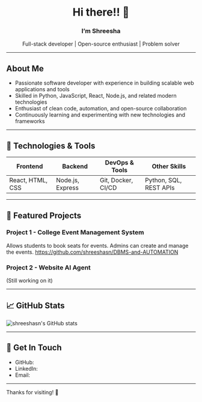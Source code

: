 <p align="center">
  <h1 align="center">Hi there!! 👋 </h1>
  <h3 align="center">I’m <b>Shreesha</b></h3>
  <p align="center">Full-stack developer | Open-source enthusiast | Problem solver</p>
</p>

---

## About Me

- Passionate software developer with experience in building scalable web applications and tools  
- Skilled in  Python, JavaScript, React, Node.js, and related modern technologies  
- Enthusiast of clean code, automation, and open-source collaboration  
- Continuously learning and experimenting with new technologies and frameworks  

---

## 🔧 Technologies & Tools

| Frontend            | Backend             | DevOps & Tools     | Other Skills         |
|---------------------|---------------------|--------------------|----------------------|
| React, HTML, CSS    | Node.js, Express    | Git, Docker, CI/CD | Python, SQL, REST APIs |

---

## 🚀 Featured Projects

### Project 1 - College Event Management System  
Allows students to book seats for events. Admins can create and manage the events.
https://github.com/shreeshasn/DBMS-and-AUTOMATION

### Project 2 - Website AI Agent    
(Still working on it)


---

## 📈 GitHub Stats

![shreeshasn's GitHub stats](https://github-readme-stats.vercel.app/api?username=shreeshasn&show_icons=true&theme=dark)

---

## 💬 Get In Touch

- GitHub: [](https://github.com/shreeshasn)  
- LinkedIn:[](https://in.linkedin.com/in/shreesha-s-nekkar-808a802a0) 
- Email: [](shreeshasnekkar81@gmail.com)

---

Thanks for visiting! 👋
